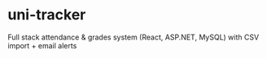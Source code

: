 # uni-tracker
Full stack attendance &amp; grades system (React, ASP.NET, MySQL) with CSV import + email alerts

